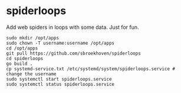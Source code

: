 # spiderloops

Add web spiders in loops with some data.
Just for fun.

```
sudo mkdir /opt/apps
sudo chown -T username:username /opt/apps
cd /opt/apps
git pull https://github.com/sbroekhoven/spiderloops
cd spiderloops
go build .
cp systemd-service.txt /etc/systemd/system/spiderloops.service # change the username
sudo systemctl start spiderloops.service
sudo systemctl status spiderloops.service
```